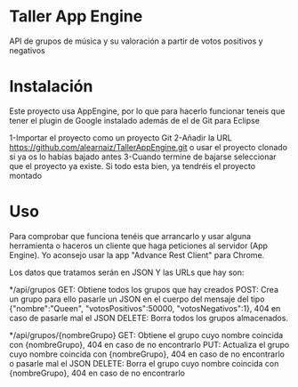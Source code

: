 Taller App Engine
===============

API de grupos de música y su valoración a partir de votos positivos y negativos

Instalación
===========

Este proyecto usa AppEngine, por lo que para hacerlo funcionar teneis que tener el plugin de Google instalado además de el de Git para Eclipse

1-Importar el proyecto como un proyecto Git
2-Añadir la URL https://github.com/alearnaiz/TallerAppEngine.git o usar el proyecto clonado si ya os lo habías bajado antes
3-Cuando termine de bajarse seleccionar que el proyecto ya existe. Si todo esta bien, ya tendréis el proyecto montado

Uso
===

Para comprobar que funciona tenéis que arrancarlo y usar alguna herramienta o haceros un cliente que haga peticiones al servidor (App Engine). Yo aconsejo usar la app "Advance Rest Client" para Chrome.

Los datos que tratamos serán en JSON Y las URLs que hay son:

*/api/grupos
GET: Obtiene todos los grupos que hay creados
POST: Crea un grupo para ello pasarle un JSON en el cuerpo del mensaje del tipo {"nombre":"Queen", "votosPositivos":50000, "votosNegativos":1}, 404 en caso de pasarle mal el JSON
DELETE: Borra todos los grupos almacenados.

*/api/grupos/{nombreGrupo}
GET: Obtiene el grupo cuyo nombre coincida con {nombreGrupo}, 404 en caso de no encontrarlo
PUT: Actualiza el grupo cuyo nombre coincida con {nombreGrupo}, 404 en caso de no encontrarlo o pasarle mal el JSON
DELETE: Borra el grupo cuyo nombre coincida con {nombreGrupo}, 404 en caso de no encontrarlo
